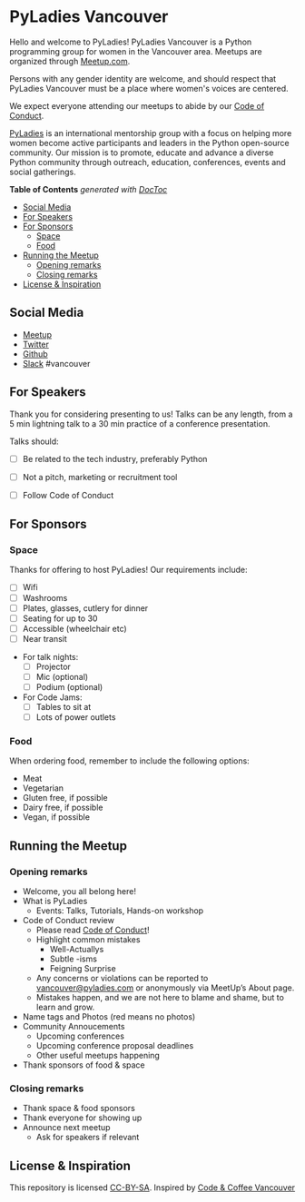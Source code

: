 # PyLadies Vancouver

Hello and welcome to PyLadies!
PyLadies Vancouver is a Python programming group for women in the Vancouver area.
Meetups are organized through [Meetup.com](https://www.meetup.com/PyLadies-Vancouver/).

Persons with any gender identity are welcome, and should respect that PyLadies Vancouver must be a place where women's voices are centered.

We expect everyone attending our meetups to abide by our [Code of Conduct](Code_of_conduct.md).

[PyLadies](http://www.pyladies.com/) is an international mentorship group with a focus on helping more women become active participants and leaders in the Python open-source community.
Our mission is to promote, educate and advance a diverse Python community through outreach, education, conferences, events and social gatherings.

<!-- START doctoc generated TOC please keep comment here to allow auto update -->
<!-- DON'T EDIT THIS SECTION, INSTEAD RE-RUN doctoc TO UPDATE -->
**Table of Contents**  *generated with [DocToc](https://github.com/thlorenz/doctoc)*

- [Social Media](#social-media)
- [For Speakers](#for-speakers)
- [For Sponsors](#for-sponsors)
  - [Space](#space)
  - [Food](#food)
- [Running the Meetup](#running-the-meetup)
  - [Opening remarks](#opening-remarks)
  - [Closing remarks](#closing-remarks)
- [License & Inspiration](#license-&-inspiration)

<!-- END doctoc generated TOC please keep comment here to allow auto update -->

## Social Media

* [Meetup](https://www.meetup.com/PyLadies-Vancouver/)
* [Twitter](https://twitter.com/pyladiesvan )
* [Github](https://github.com/pyladies-vancouver/)
* [Slack](http://slackin.pyladies.com/) #vancouver


## For Speakers

Thank you for considering presenting to us!
Talks can be any length, from a 5 min lightning talk to a 30 min practice of a conference presentation.

Talks should:

- [ ] Be related to the tech industry, preferably Python
- [ ] Not a pitch, marketing or recruitment tool
- [ ] Follow Code of Conduct


## For Sponsors

### Space

Thanks for offering to host PyLadies!
Our requirements include:

- [ ] Wifi
- [ ] Washrooms
- [ ] Plates, glasses, cutlery for dinner
- [ ] Seating for up to 30
- [ ] Accessible (wheelchair etc)
- [ ] Near transit
- For talk nights:
    - [ ] Projector
    - [ ] Mic (optional)
    - [ ] Podium (optional)
- For Code Jams:
    - [ ] Tables to sit at
    - [ ] Lots of power outlets

### Food

When ordering food, remember to include the following options:

* Meat
* Vegetarian
* Gluten free, if possible
* Dairy free, if possible
* Vegan, if possible


## Running the Meetup

### Opening remarks

* Welcome, you all belong here!
* What is PyLadies
    * Events: Talks, Tutorials, Hands-on workshop
* Code of Conduct review
    * Please read [Code of Conduct](Code_of_conduct.md)!
    * Highlight common mistakes
        * Well-Actuallys
        * Subtle -isms
        * Feigning Surprise
    * Any concerns or violations can be reported to vancouver@pyladies.com or anonymously via MeetUp’s About page.
    * Mistakes happen, and we are not here to blame and shame, but to learn and grow.
* Name tags and Photos (red means no photos)
* Community Annoucements
    * Upcoming conferences
    * Upcoming conference proposal deadlines
    * Other useful meetups happening
* Thank sponsors of food & space

### Closing remarks

* Thank space & food sponsors
* Thank everyone for showing up
* Announce next meetup
    * Ask for speakers if relevant


## License & Inspiration

This repository is licensed [CC-BY-SA](https://creativecommons.org/licenses/by-sa/4.0/).
Inspired by [Code & Coffee Vancouver](https://github.com/Code-and-Coffee-YVR/how-to-organize)
